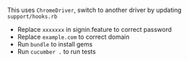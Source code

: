 This uses `ChromeDriver`, switch to another driver by updating `support/hooks.rb`

- Replace `xxxxxxx` in signin.feature to correct password
- Replace `example.com` to correct domain
- Run `bundle` to install gems
- Run `cucumber .` to run tests